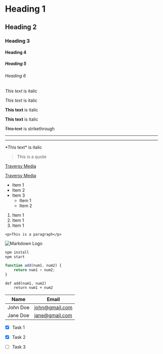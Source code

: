 <!--Headings-->
# Heading 1
## Heading 2
### Heading 3
#### Heading 4
##### Heading 5
###### Heading 6

<!--Italics-->

*This text* is italic

_This text_ is italic


<!--Strong-->

**This text** is italic

__This text__ is italic

<!--Strikethrough-->
~~This text~~ is strikethrough

<!--Horizontal Rule-->

---
___

<!--Tärnide esitus-->

\*This text\* is italic

<!--Blockquotes-->

> This is a quote


<!--Links-->

[Traversy Media](http://traversymedia.com)

[Traversy Media](http://traversymedia.com "Traversy Media")


<!--UL-->
* Item 1
* Item 2
* Item 3
    * Item 1
    * Item 2


<!--UL-->

1. Item 1
1. Item 1
1. Item 1

<!--Inline code block-->
`<p>This is a paragraph</p>`

<!--Images-->
![Markdown Logo](https://markdown-here.com/img/icon256.png)


<!--Github Markdown-->

<!--Code Blocks-->
```bash
npm install
npm start
```
```javascript
function add(num1, num2) {
    return num1 + num2;
}
```

```phyton
def add(num1, num2)
    return num1 + num2
```

<!--Tables-->

|Name    |Email         |
|--------|--------------|
|John Doe|john@gmail.com|
|Jane Doe|jane@gmail.com|


<!--Task Lists-->

* [x] Task 1
* [x] Task 2
* [ ] Task 3




